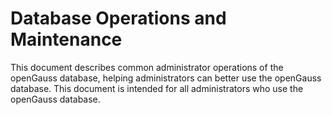 # Database Operations and Maintenance

This document describes common administrator operations of the openGauss database, helping administrators can better use the openGauss database. This document is intended for all administrators who use the openGauss database. 